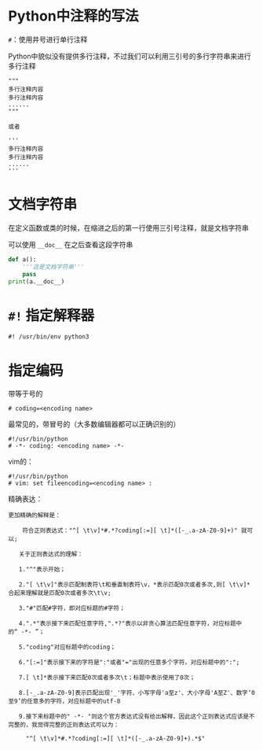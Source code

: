 # Python中注释的写法

`#`：使用井号进行单行注释

Python中貌似没有提供多行注释，不过我们可以利用三引号的多行字符串来进行多行注释

```
"""
多行注释内容
多行注释内容
......
"""

或者

'''
多行注释内容
多行注释内容
......
'''
```

# 文档字符串

在定义函数或类的时候，在缩进之后的第一行使用三引号注释，就是文档字符串

可以使用 `__doc__` 在之后查看这段字符串

```python
def a():
    '''这是文档字符串'''
    pass
print(a.__doc__)
```

# `#!` 指定解释器

```
#! /usr/bin/env python3
```

# 指定编码

带等于号的
```
# coding=<encoding name>
```

最常见的，带冒号的（大多数编辑器都可以正确识别的）
```
#!/usr/bin/python
# -*- coding: <encoding name> -*-
```

vim的：
```
#!/usr/bin/python
# vim: set fileencoding=<encoding name> :
```

精确表达：
```
更加精确的解释是：

    符合正则表达式："^[ \t\v]*#.*?coding[:=][ \t]*([-_.a-zA-Z0-9]+)" 就可以;

   关于正则表达式的理解：

   1."^"表示开始；

   2."[ \t\v]"表示匹配制表符\t和垂直制表符\v，*表示匹配0次或者多次,则[ \t\v]*合起来理解就是匹配0次或者多次\t\v;

   3."#"匹配#字符，即对应标题的#字符；

   4.".*"表示接下来匹配任意字符,".*?"表示以非贪心算法匹配任意字符，对应标题中的“ -*- ”；

   5."coding"对应标题中的coding；

   6."[:=]"表示接下来的字符是":"或者"="出现的任意多个字符，对应标题中的":";

   7.[ \t]*表示接下来匹配0次或者多次\t；标题中表示使用了0次；

   8.[-_.a-zA-Z0-9]表示匹配出现'_'字符、小写字母'a至z'、大小字母'A至Z'、数字‘0至9’的任意多的字符，对应标题中的utf-8

   9.接下来标题中的" -*- "则这个官方表达式没有给出解释，因此这个正则表达式应该是不完整的，我觉得完整的正则表达式可以为：

     "^[ \t\v]*#.*?coding[:=][ \t]*([-_.a-zA-Z0-9]+).*$"
```